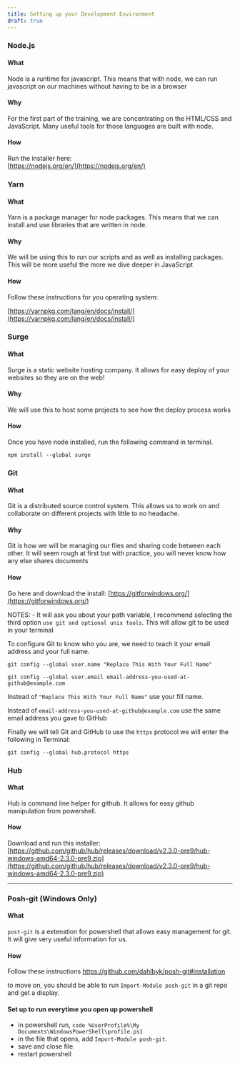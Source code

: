 ```yaml
---
title: Setting up your Development Environment
draft: true
---
```


### Node.js

#### What

Node is a runtime for javascript. This means that with node, we can run javascript on our machines without having to be in a browser

#### Why

For the first part of the training, we are concentrating on the HTML/CSS and JavaScript. Many useful tools for those languages are built with node.

#### How

Run the installer here:
<br/>
[https://nodejs.org/en/](https://nodejs.org/en/)

### Yarn

#### What

Yarn is a package manager for node packages. This means that we can install and use libraries that are written in node.

#### Why

We will be using this to run our scripts and as well as installing packages. This will be more useful the more we dive deeper in JavaScript

#### How

Follow these instructions for you operating system:

[https://yarnpkg.com/lang/en/docs/install/](https://yarnpkg.com/lang/en/docs/install/)

### Surge

#### What

Surge is a static website hosting company. It allows for easy deploy of your websites so they are on the web!

#### Why

We will use this to host some projects to see how the deploy process works

#### How

Once you have node installed, run the following command in terminal.

```
npm install --global surge
```

### Git

#### What

Git is a distributed source control system. This allows us to work on and collaborate on different projects with little to no headache.

#### Why

Git is how we will be managing our files and sharing code between each other. It will seem rough at first but with practice, you will never know how any else shares documents

#### How

Go here and download the install:
[https://gitforwindows.org/](https://gitforwindows.org/)

NOTES: - It will ask you about your path variable, I recommend selecting the third option `use git and optional unix tools`. This will allow git to be used in your terminal

To configure Git to know who you are, we need to teach it your email address and your full name.

`git config --global user.name "Replace This With Your Full Name"`

`git config --global user.email email-address-you-used-at-github@example.com`

Instead of `"Replace This With Your Full Name"` use your fill name.

Instead of `email-address-you-used-at-github@example.com` use the same email address you gave to GitHub

Finally we will tell Git and GitHub to use the `https` protocol we will enter the following in Terminal:

`git config --global hub.protocol https`


### Hub

#### What

Hub is command line helper for github. It allows for easy github manipulation from powershell.

#### How

Download and run this installer:
[https://github.com/github/hub/releases/download/v2.3.0-pre9/hub-windows-amd64-2.3.0-pre9.zip](https://github.com/github/hub/releases/download/v2.3.0-pre9/hub-windows-amd64-2.3.0-pre9.zip)

---

### Posh-git (Windows Only)

#### What

`post-git` is a extenstion for powershell that allows easy management for git. It will give very useful information for us.

#### How

Follow these instructions
https://github.com/dahlbyk/posh-git#installation

to move on, you should be able to run `Import-Module posh-git` in a git repo and get a display.

#### Set up to run everytime you open up powershell

- in powershell run, `code %UserProfile%\My Documents\WindowsPowerShell\profile.ps1`
- in the file that opens, add `Import-Module posh-git`.
- save and close file
- restart powershell
